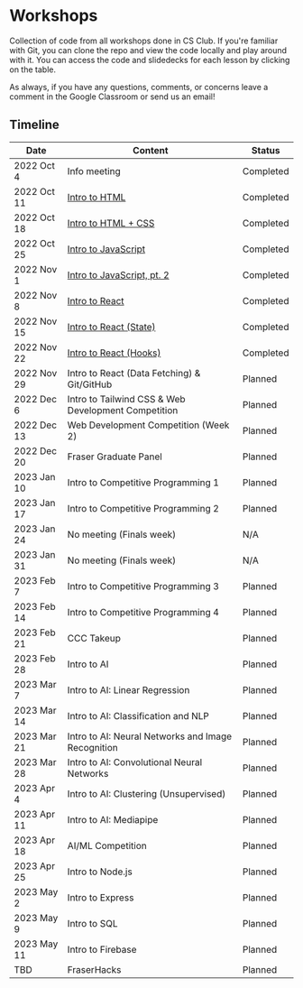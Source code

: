 # Workshops

Collection of code from all workshops done in CS Club. If you're familiar with Git, you can clone the repo and view the code locally and play around with it. You can access the code and slidedecks for each lesson by clicking on the table.

As always, if you have any questions, comments, or concerns leave a comment in the Google Classroom or send us an email!

## Timeline

| Date        | Content                                             | Status    |
| ----------- | --------------------------------------------------- | --------- |
| 2022 Oct 4  | Info meeting                                        | Completed |
| 2022 Oct 11 | [Intro to HTML](/Meeting1-IntroToHTML/)             | Completed |
| 2022 Oct 18 | [Intro to HTML + CSS](/Meeting2-IntroToCSS/)        | Completed |
| 2022 Oct 25 | [Intro to JavaScript](/Meeting3-IntroToJS/)         | Completed |
| 2022 Nov 1  | [Intro to JavaScript, pt. 2](/Meeting4-JS-Pt2/)     | Completed |
| 2022 Nov 8  | [Intro to React](/Meeting5-IntroToReact/)           | Completed |
| 2022 Nov 15 | [Intro to React (State)](/Meeting6-React-State/)    | Completed |
| 2022 Nov 22 | [Intro to React (Hooks)](/Meeting7-React-Hooks/)    | Completed |
| 2022 Nov 29 | Intro to React (Data Fetching) & Git/GitHub         | Planned   |
| 2022 Dec 6  | Intro to Tailwind CSS & Web Development Competition | Planned   |
| 2022 Dec 13 | Web Development Competition (Week 2)                | Planned   |
| 2022 Dec 20 | Fraser Graduate Panel                               | Planned   |
| 2023 Jan 10 | Intro to Competitive Programming 1                  | Planned   |
| 2023 Jan 17 | Intro to Competitive Programming 2                  | Planned   |
| 2023 Jan 24 | No meeting (Finals week)                            | N/A       |
| 2023 Jan 31 | No meeting (Finals week)                            | N/A       |
| 2023 Feb 7  | Intro to Competitive Programming 3                  | Planned   |
| 2023 Feb 14 | Intro to Competitive Programming 4                  | Planned   |
| 2023 Feb 21 | CCC Takeup                                          | Planned   |
| 2023 Feb 28 | Intro to AI                                         | Planned   |
| 2023 Mar 7  | Intro to AI: Linear Regression                      | Planned   |
| 2023 Mar 14 | Intro to AI: Classification and NLP                 | Planned   |
| 2023 Mar 21 | Intro to AI: Neural Networks and Image Recognition  | Planned   |
| 2023 Mar 28 | Intro to AI: Convolutional Neural Networks          | Planned   |
| 2023 Apr 4  | Intro to AI: Clustering (Unsupervised)              | Planned   |
| 2023 Apr 11 | Intro to AI: Mediapipe                              | Planned   |
| 2023 Apr 18 | AI/ML Competition                                   | Planned   |
| 2023 Apr 25 | Intro to Node.js                                    | Planned   |
| 2023 May 2  | Intro to Express                                    | Planned   |
| 2023 May 9  | Intro to SQL                                        | Planned   |
| 2023 May 11 | Intro to Firebase                                   | Planned   |
| TBD         | FraserHacks                                         | Planned   |

